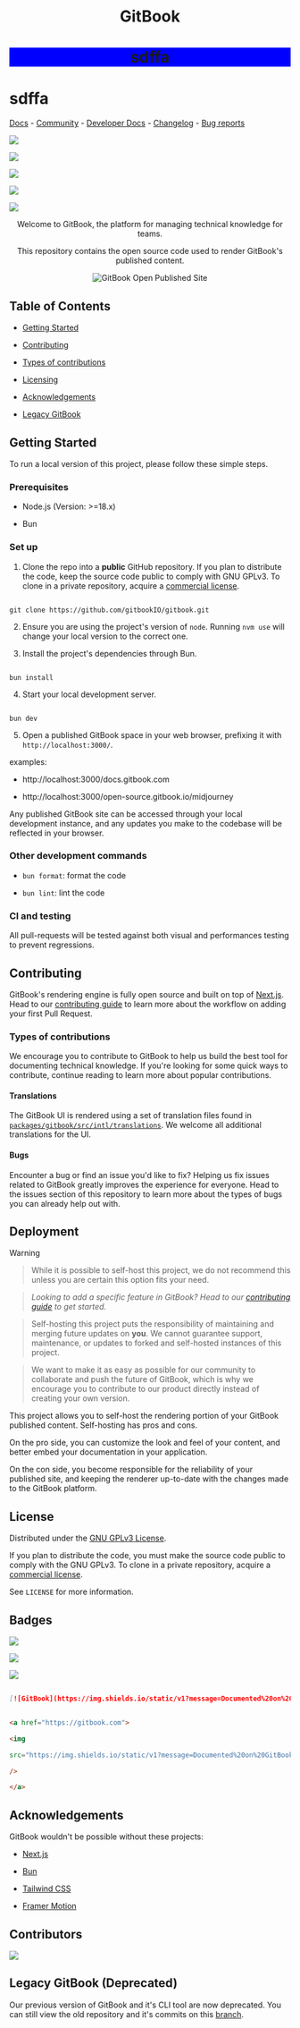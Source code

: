 
<h1 align="center">GitBook</h1>


<h1 align="center" style="background-color: blue"> sdffa</h1>
<h1> sdffa</h1>



<p align="center">

<a href="https://docs.gitbook.com/">Docs</a> - <a href="https://github.com/GitbookIO/community">Community</a> - <a href="https://developer.gitbook.com/">Developer Docs</a> - <a href="https://changelog.gitbook.com/">Changelog</a> - <a href="https://github.com/GitbookIO/gitbook/issues/new?assignees=&labels=bug&template=bug_report.md">Bug reports</a>

</p>

  

<p align="center">

<a href="https://gitbook.com"><img src="https://img.shields.io/static/v1?message=Documented%20on%20GitBook&logo=gitbook&logoColor=ffffff&label=%20&labelColor=5c5c5c&color=3F89A1"></a>

<a href="#"><img src="https://img.shields.io/badge/Open_Source-❤️-FDA599?"/></a>

<a href="/LICENSE"><img src="https://img.shields.io/badge/License-GNU_GPLv3-F4E28D"/></a>

<a href="/.github/CONTRIBUTING.md"><img src="https://img.shields.io/github/contributors/gitbookIO/gitbook"/></a>

<a href="https://github.com/gitbookIO/gitbook/issues"><img src="https://img.shields.io/github/issues/gitbookIO/gitbook"/></a>

</p>

  

<p align="center">Welcome to GitBook, the platform for managing technical knowledge for teams.</p>

  

<p align="center">This repository contains the open source code used to render GitBook's published content.</p>

  

<p align="center">

<img alt="GitBook Open Published Site" src="./assets/published-site.png">

</p>

  

## Table of Contents

  

- [Getting Started](#getting-started)

- [Contributing](#contributing)

- [Types of contributions](#types-of-contributions)

- [Licensing](#license)

- [Acknowledgements](#acknowledgements)

- [Legacy GitBook](#legacy-gitbook-deprecated)

  

## Getting Started

  

To run a local version of this project, please follow these simple steps.

  

### Prerequisites

  

- Node.js (Version: >=18.x)

- Bun

  

### Set up

  

1. Clone the repo into a **public** GitHub repository. If you plan to distribute the code, keep the source code public to comply with GNU GPLv3. To clone in a private repository, acquire a [commercial license](https://www.gitbook.com/pricing).

  

```

git clone https://github.com/gitbookIO/gitbook.git

```

  

2. Ensure you are using the project's version of `node`. Running `nvm use` will change your local version to the correct one.

  

3. Install the project's dependencies through Bun.

  

```

bun install

```

  

4. Start your local development server.

  

```

bun dev

```

  

5. Open a published GitBook space in your web browser, prefixing it with `http://localhost:3000/`.

  

examples:

  

- http://localhost:3000/docs.gitbook.com

- http://localhost:3000/open-source.gitbook.io/midjourney

  

Any published GitBook site can be accessed through your local development instance, and any updates you make to the codebase will be reflected in your browser.

  

### Other development commands

  

- `bun format`: format the code

- `bun lint`: lint the code

  

### CI and testing

  

All pull-requests will be tested against both visual and performances testing to prevent regressions.

  

## Contributing

  

GitBook's rendering engine is fully open source and built on top of [Next.js](https://nextjs.org/). Head to our [contributing guide](https://github.com/GitbookIO/gitbook/blob/main/.github/CONTRIBUTING.md) to learn more about the workflow on adding your first Pull Request.

  

### Types of contributions

  

We encourage you to contribute to GitBook to help us build the best tool for documenting technical knowledge. If you're looking for some quick ways to contribute, continue reading to learn more about popular contributions.

  

#### Translations

  

The GitBook UI is rendered using a set of translation files found in [`packages/gitbook/src/intl/translations`](/packages/gitbook/src/intl/translations/). We welcome all additional translations for the UI.

  

#### Bugs

  

Encounter a bug or find an issue you'd like to fix? Helping us fix issues related to GitBook greatly improves the experience for everyone. Head to the issues section of this repository to learn more about the types of bugs you can already help out with.

  

## Deployment

  

> [!WARNING]

> While it is possible to self-host this project, we do not recommend this unless you are certain this option fits your need.

>

> _Looking to add a specific feature in GitBook? Head to our [contributing guide](https://github.com/GitbookIO/gitbook/blob/main/.github/CONTRIBUTING.md) to get started._

>

> Self-hosting this project puts the responsibility of maintaining and merging future updates on **you**. We cannot guarantee support, maintenance, or updates to forked and self-hosted instances of this project.

>

> We want to make it as easy as possible for our community to collaborate and push the future of GitBook, which is why we encourage you to contribute to our product directly instead of creating your own version.

  

This project allows you to self-host the rendering portion of your GitBook published content. Self-hosting has pros and cons.

  

On the pro side, you can customize the look and feel of your content, and better embed your documentation in your application.

  

On the con side, you become responsible for the reliability of your published site, and keeping the renderer up-to-date with the changes made to the GitBook platform.

  

## License

  

Distributed under the [GNU GPLv3 License](https://github.com/GitBookIO/gitbook/blob/main/LICENSE).

  

If you plan to distribute the code, you must make the source code public to comply with the GNU GPLv3. To clone in a private repository, acquire a [commercial license](https://www.gitbook.com/pricing).

  

See `LICENSE` for more information.

  

## Badges

  

<p align="left">

<a href="https://gitbook.com"><img src="https://img.shields.io/static/v1?message=Documented%20on%20GitBook&logo=gitbook&logoColor=ffffff&label=%20&labelColor=5c5c5c&color=3F89A1"></a>

<a href="https://gitbook.com"><img src="https://img.shields.io/static/v1?message=Documented%20on%20GitBook&logo=gitbook&logoColor=ffffff&label=%20&labelColor=5c5c5c&color=F4E28D"></a>

<a href="https://gitbook.com"><img src="https://img.shields.io/static/v1?message=Documented%20on%20GitBook&logo=gitbook&logoColor=ffffff&label=%20&labelColor=5c5c5c&color=FDA599"></a>

</p>

  

```md

[![GitBook](https://img.shields.io/static/v1?message=Documented%20on%20GitBook&logo=gitbook&logoColor=ffffff&label=%20&labelColor=5c5c5c&color=3F89A1)](https://gitbook.com/)

```

  

```html

<a href="https://gitbook.com">

<img

src="https://img.shields.io/static/v1?message=Documented%20on%20GitBook&logo=gitbook&logoColor=ffffff&label=%20&labelColor=5c5c5c&color=3F89A1"

/>

</a>

```

  

## Acknowledgements

  

GitBook wouldn't be possible without these projects:

  

- [Next.js](https://nextjs.org/)

- [Bun](https://bun.sh/)

- [Tailwind CSS](https://tailwindcss.com/)

- [Framer Motion](https://www.npmjs.com/package/framer-motion)

  

## Contributors

  

<a href="https://github.com/gitbookIO/gitbook/graphs/contributors">

<img src="https://contrib.rocks/image?repo=gitbookIO/gitbook" />

</a>

  

## Legacy GitBook (Deprecated)

  

Our previous version of GitBook and it's CLI tool are now deprecated. You can still view the old repository and it's commits on this [branch](https://github.com/GitbookIO/gitbook/tree/legacy).